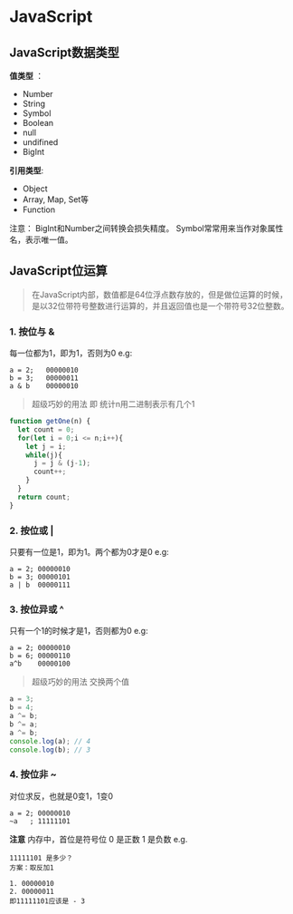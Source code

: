 # JavaScript

## JavaScript数据类型

**值类型** ：

* Number
* String
* Symbol
* Boolean
* null
* undifined
* BigInt

**引用类型**:

* Object
* Array, Map, Set等
* Function

注意： BigInt和Number之间转换会损失精度。 Symbol常常用来当作对象属性名，表示唯一值。

## JavaScript位运算

> 在JavaScript内部，数值都是64位浮点数存放的，但是做位运算的时候，是以32位带符号整数进行运算的，并且返回值也是一个带符号32位整数。

### 1. 按位与 &

每一位都为1，即为1，否则为0 e.g:

```
a = 2;   00000010
b = 3;   00000011
a & b    00000010
```

> 超级巧妙的用法 即 统计n用二进制表示有几个1

```javascript
function getOne(n) {
  let count = 0;
  for(let i = 0;i <= n;i++){
    let j = i;
    while(j){
      j = j & (j-1);
      count++;
    }
  }
  return count;
}
```

### 2. 按位或 |

只要有一位是1，即为1。两个都为0才是0 e.g:

```
a = 2; 00000010
b = 3; 00000101
a | b  00000111
```

### 3. 按位异或 ^

只有一个1的时候才是1，否则都为0 e.g:

```
a = 2; 00000010
b = 6; 00000110
a^b    00000100
```

> 超级巧妙的用法 交换两个值

```javascript
a = 3;
b = 4;
a ^= b;
b ^= a;
a ^= b;
console.log(a); // 4
console.log(b); // 3
```

### 4. 按位非 ~

对位求反，也就是0变1，1变0

```
a = 2; 00000010
~a   ; 11111101
```

**注意** 内存中，首位是符号位 0 是正数 1 是负数 e.g.

```
11111101 是多少？
方案：取反加1

1. 00000010
2. 00000011
即11111101应该是 - 3
```



